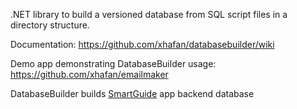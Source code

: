.NET library to build a versioned database from SQL script files in a directory structure.

Documentation: https://github.com/xhafan/databasebuilder/wiki  

Demo app demonstrating DatabaseBuilder usage: https://github.com/xhafan/emailmaker

DatabaseBuilder builds [SmartGuide](https://smart-guide.org/) app backend database
